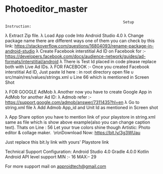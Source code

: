 # Photoeditor_master
                                                          Setup Instruction:
λ	Extract Zip file.
λ	Load App code Into Android Studio 4.0
λ	Change package name there are different ways one of them you can check by this link: https://stackoverflow.com/questions/16804093/rename-package-in-android-studio
λ	Create Facebook interstitial Ad ID on Facebook for :-  https://developers.facebook.com/docs/audience-network/guides/ad-formats/interstitial/android
λ     There is Test Id placed in code please replace both with Live Ad IDs.
λ	FOR FACEBOOK  :- Once you created Facebook interstitial Ad ID, Just paste Id here : in root directory open file
υ	src/main/res/values/strings.xml
υ	Line 66 which is mentioned in Screen Shot 








λ	FOR GOOGLE AdMob
λ	Another now you have to create Google App in AdMob for another Ad ID: 
λ	Admob refer :- https://support.google.com/admob/answer/7311435?hl=en
λ	Go to string.xml file 
λ	Add Admob App_id and Unit Id as mentioned in Screen shot



λ	App Share option you have to mention link of your playstore in string.xml same as file which is show above example(also you can change caption text). Thats on Line : 56 <string name="txt_share">Let your true colors shine though Artistic: Photo editor &amp; collage maker.     \n\nDownload Now: https://bit.ly/3g3WUau</string>

Just replace this bit.ly link with yours' Playstore link


Technical Support Configuration:
Android Studio 4.0 
Gradle 4.0.0
Kotlin
Android API level support MIN :- 16 MAX:- 29


For more support mail on approidtech@gmail.com

